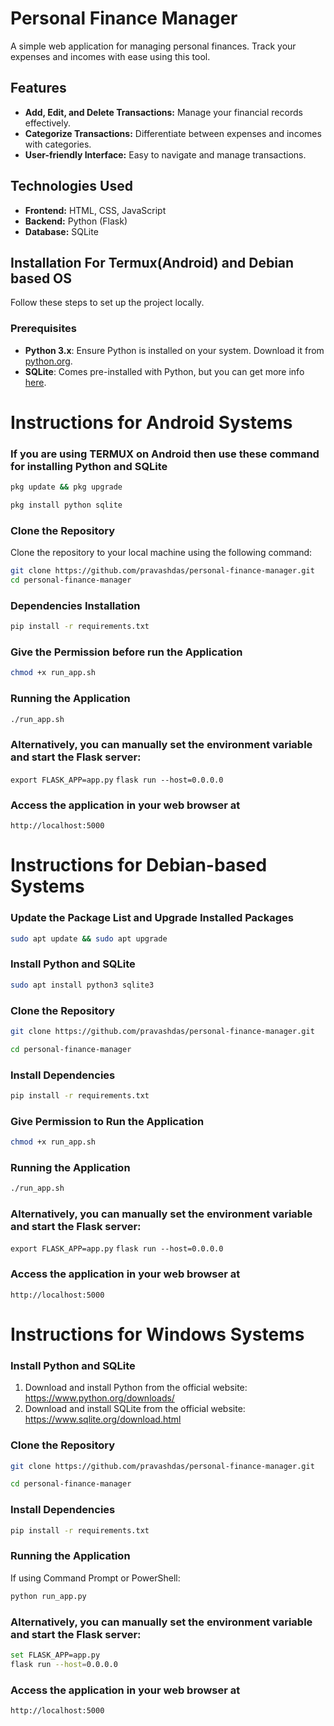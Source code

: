 # Personal Finance Manager

A simple web application for managing personal finances. Track your expenses and incomes with ease using this tool.

## Features

- **Add, Edit, and Delete Transactions:** Manage your financial records effectively.
- **Categorize Transactions:** Differentiate between expenses and incomes with categories.
- **User-friendly Interface:** Easy to navigate and manage transactions.

## Technologies Used

- **Frontend:** HTML, CSS, JavaScript
- **Backend:** Python (Flask)
- **Database:** SQLite

## Installation For Termux(Android) and Debian based OS

Follow these steps to set up the project locally.

### Prerequisites

- **Python 3.x**: Ensure Python is installed on your system. Download it from [python.org](https://www.python.org/).
- **SQLite**: Comes pre-installed with Python, but you can get more info [here](https://www.sqlite.org/index.html).


# Instructions for Android Systems

### If you are using TERMUX on Android then use these command for installing Python and SQLite  
```bash
pkg update && pkg upgrade
```
```bash
pkg install python sqlite
```
### Clone the Repository

Clone the repository to your local machine using the following command:

```bash
git clone https://github.com/pravashdas/personal-finance-manager.git
cd personal-finance-manager

```

### Dependencies Installation
```bash 
pip install -r requirements.txt
```

### Give the Permission before run the Application
```bash 
chmod +x run_app.sh
```

### Running the Application
```bash 
./run_app.sh
```

### Alternatively, you can manually set the environment variable and start the Flask server:
 
`export FLASK_APP=app.py`
`flask run --host=0.0.0.0`


### Access the application in your web browser at
`http://localhost:5000`

# Instructions for Debian-based Systems
### Update the Package List and Upgrade Installed Packages
```bash
sudo apt update && sudo apt upgrade
```

### Install Python and SQLite
```bash
sudo apt install python3 sqlite3
```

### Clone the Repository
```bash
git clone https://github.com/pravashdas/personal-finance-manager.git
```
```bash
cd personal-finance-manager
```

### Install Dependencies
```bash
pip install -r requirements.txt
```
### Give Permission to Run the Application
```bash
chmod +x run_app.sh
```

### Running the Application
```bash
./run_app.sh
```
### Alternatively, you can manually set the environment variable and start the Flask server:
`export FLASK_APP=app.py`
`flask run --host=0.0.0.0`

### Access the application in your web browser at
`http://localhost:5000`



# Instructions for Windows Systems

### Install Python and SQLite

1. Download and install Python from the official website: https://www.python.org/downloads/
2. Download and install SQLite from the official website: https://www.sqlite.org/download.html

### Clone the Repository
``` bash
git clone https://github.com/pravashdas/personal-finance-manager.git
```

``` bash
cd personal-finance-manager
```

### Install Dependencies
``` bash
pip install -r requirements.txt
```


### Running the Application

If using Command Prompt or PowerShell:
``` bash
python run_app.py
```
### Alternatively, you can manually set the environment variable and start the Flask server:
``` bash
set FLASK_APP=app.py
flask run --host=0.0.0.0
``` 

### Access the application in your web browser at
``` bash
http://localhost:5000
``` 

